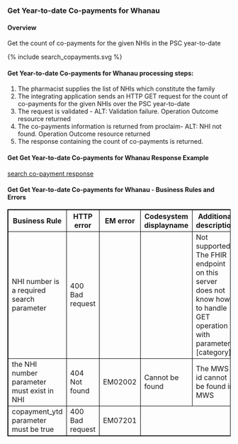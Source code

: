 

### Get Year-to-date Co-payments for Whanau

#### Overview

Get the count of co-payments for the given NHIs in the PSC year-to-date
<div>
{% include search_copayments.svg %}
</div>



####  Get Year-to-date Co-payments for Whanau processing steps:

1. The pharmacist supplies the list of NHIs which constitute the family
2. The integrating application sends an HTTP GET request for the count of co-payments for the given NHIs over the PSC year-to-date
3. The request is validated - ALT: Validation failure. Operation Outcome resource returned
4. The co-payments information is returned from proclaim- ALT: NHI not found. Operation Outcome resource returned<br />
5. The response containing the count of co-payments is returned.



####  Get Get Year-to-date Co-payments for Whanau Response Example 
[search co-payment response](Bundle-MD11223344.json.html)


<h4>Get Get Year-to-date Co-payments for Whanau - Business Rules and Errors</h4>
<table>
<style>
table, th, td {
  border: 1px solid black;
  border-collapse: collapse;
}
</style>
<tr><th> Business Rule </th>

<th> HTTP error </th>
<th> EM error </th>
<th> Codesystem displayname </th>
<th> Additional description </th>
</tr>

<tr><td> NHI number is a required search parameter </td>
<td> 400 Bad request </td>
<td>  </td>
<td> </td>
<td> Not supported. The FHIR endpoint on this server does not know how to handle GET operation with parameters [category] </td></tr>

<tr><td> the NHI number parameter must exist in NHI </td>
<td> 404 Not found </td>
<td> EM02002 </td>
<td> Cannot be found </td>
<td> The MWS id cannot be found in MWS </td></tr>

<tr><td>copayment_ytd parameter must be  true </td>
<td> 400 Bad request </td>
<td> EM07201 </td>

</table>
